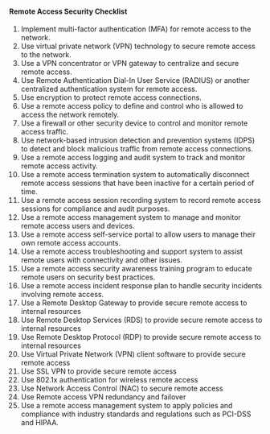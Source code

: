 <h4>Remote Access Security Checklist</h4>

1. Implement multi-factor authentication (MFA) for remote access to the network.
2. Use virtual private network (VPN) technology to secure remote access to the network.
3. Use a VPN concentrator or VPN gateway to centralize and secure remote access.
4. Use Remote Authentication Dial-In User Service (RADIUS) or another centralized authentication system for remote access.
5. Use encryption to protect remote access connections.
6. Use a remote access policy to define and control who is allowed to access the network remotely.
7. Use a firewall or other security device to control and monitor remote access traffic.
8. Use network-based intrusion detection and prevention systems (IDPS) to detect and block malicious traffic from remote access connections.
9. Use a remote access logging and audit system to track and monitor remote access activity.
10. Use a remote access termination system to automatically disconnect remote access sessions that have been inactive for a certain period of time.
11. Use a remote access session recording system to record remote access sessions for compliance and audit purposes.
12. Use a remote access management system to manage and monitor remote access users and devices.
13. Use a remote access self-service portal to allow users to manage their own remote access accounts.
14. Use a remote access troubleshooting and support system to assist remote users with connectivity and other issues.
15. Use a remote access security awareness training program to educate remote users on security best practices.
16. Use a remote access incident response plan to handle security incidents involving remote access.
17. Use a Remote Desktop Gateway to provide secure remote access to internal resources
18. Use Remote Desktop Services (RDS) to provide secure remote access to internal resources
19. Use Remote Desktop Protocol (RDP) to provide secure remote access to internal resources
20. Use Virtual Private Network (VPN) client software to provide secure remote access
21. Use SSL VPN to provide secure remote access
22. Use 802.1x authentication for wireless remote access
23. Use Network Access Control (NAC) to secure remote access
24. Use Remote access VPN redundancy and failover
25. Use a remote access management system to apply policies and compliance with industry standards and regulations such as PCI-DSS and HIPAA.
